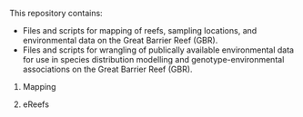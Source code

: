 This repository contains:
* Files and scripts for mapping of reefs, sampling locations, and environmental data on the Great Barrier Reef (GBR). 
* Files and scripts for wrangling of publically available environmental data for use in species distribution modelling and genotype-environmental associations on the Great Barrier Reef (GBR).

01. Mapping

02. eReefs
